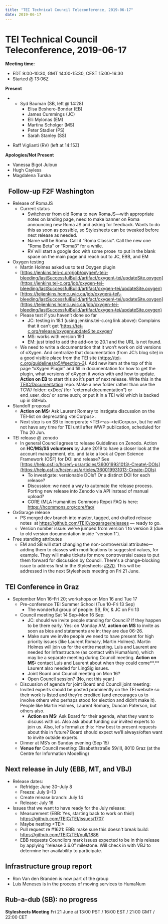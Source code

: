 ```yaml
---
title: "TEI Technical Council Teleconference, 2019-06-17"
date: 2019-06-17
---
```

# TEI Technical Council Teleconference, 2019-06-17
**Meeting time:**


* EDT 9:00\-10:30, GMT 14:00\-15:30, CEST 15:00\-16:30
* Started @ 13:06Z


**Present**
* + Syd Bauman (SB, left @ 14:28\)
	+ Elisa Beshero\-Bondar (EB)
	+ James Cummings (JC)
	+ Elli Mylonas (EM)
	+ Martina Scholger (MS)
	+ Peter Stadler (PS)
	+ Sarah Stanley (SS)


* Raff Viglianti (RV) (left at 14:15Z)


**Apologies/Not Present**
* Vanessa Bigot Juloux
* Hugh Cayless
* Magdalena Turska


 
Follow\-up **F2F Washington**
-----------------------------


* Release of RomaJS
	+ Current status
		- Switchover from old Roma to new RomaJS—with appropriate notes on landing page, need to make banner on Roma announcing new Roma JS and asking for feedback. Wants to do this as soon as possible, so Stylesheets can be tweaked before next release as needed.
		- Name will be Roma. Call it “Roma Classic”. Call the new one "Roma Beta" or “Romaβ” for a while.
		- RV will start a google doc with some prose  to put in the blank space on the main page and reach out to JC, EBB, and EM
* Oxygen testing
	+ Martin Holmes asked us to test Oxygen plugin
	+ [https://jenkins.tei\-c.org/job/oxygen\-tei\-bleeding/lastSuccessfulBuild/artifact/oxygen\-tei/updateSite.oxygen](https://jenkins.tei-c.org/job/oxygen-tei-bleeding/lastSuccessfulBuild/artifact/oxygen-tei/updateSite.oxygen)
	+ [https://teijenkins.hcmc.uvic.ca/job/oxygen\-tei\-bleeding/lastSuccessfulBuild/artifact/oxygen\-tei/updateSite.oxygen](https://teijenkins.hcmc.uvic.ca/job/oxygen-tei-bleeding/lastSuccessfulBuild/artifact/oxygen-tei/updateSite.oxygen)
	+ Please test if you haven’t done so far
		- JC: testing in 18\.1 (using jenkins.tei\-c.org link above): Complains that it can’t get ‘[https://tei\-c.org/release/oxygen/updateSite.oxygen](https://tei-c.org/release/oxygen/updateSite.oxygen)’
		- MS: works with version 19\.1
		- EM: just tried to add the add\-on to 20\.1 and the URL is not found.
	+ We need to write a documentation that it won’t work on old versions of oXygen. And centralize that documentation (from JC’s blog site) in a good visible place from the TEI site ([https://tei\-c.org/guidelines/p5/\#section\-3](https://tei-c.org/guidelines/p5/#section-3)). Add new item at the top of this page “oXygen Plugin” and fill in documentation for how to get the plugin, what versions of oXygen it works with and how to update. **Action on EB** to start this so it’s part of next release. Write this in the [TEIC/Documentation](https://github.com/TEIC/Documentation) repo. Make a new folder rather than use the TCW/ folder: exDoc/ (for “external documentation”) or end\_user\_doc/ or some such; or put it in a TEI wiki which is backed up in GitHub.
* Standoff proposal
	+ **Action on MS:** Ask Laurent Romary to instigate discussion on the TEI\-list on deprecating \<teiCorpus\>.
	+ Next step is on SB to incorporate \<TEI\>\-as\-\<teiCorpus\>, but he will not have any time for TEI until after WWP publication, scheduled for Thu 20 Jun.
* TEI release @ zenodo
	+ In general Council agrees to release Guidelines on Zenodo. Action on **HC/MS/SS volunteers** by June 2019 to have a closer look at the account management, etc. and take a look at Open Science Framework (OSF) for DOI and release? See [https://help.osf.io/hc/en\-us/articles/360019931013\-Create\-DOIs](https://help.osf.io/hc/en-us/articles/360019931013-Create-DOIs)
		- To investigate: versionable DOIs? Or a distinct DOI for each release?
		- Discussion: we need a way to automate the release process. Porting new release into Zenodo via API instead of manual upload?
		- CORE (MLA Humanities Commons Repo) FAQ is here: <https://hcommons.org/core/faq/>
* OxGarage release
	+ PS merged dev branch into master, tagged, and drafted release notes  at <https://github.com/TEIC/oxgarage/releases> — ready to go.
	+ Version number issue: we've jumped from version 1 to version 3 (due to old version documentation inside “version 1”).
* Free standing attributes
	+ EM and SB will start changing the non\-controversial attributes— adding them to classes with modifications to suggested values, for example. They will make tickets for more controversial cases to put them forward for discussion by Council. There's a change\-blocking issue to address first in the Stylesheets: [\#370](https://github.com/TEIC/Stylesheets/issues/370). This will be addressed in the next Stylesheets meeting on Fri 21 June.


**TEI Conference in Graz**
--------------------------


* September Mon 16–Fri 20; workshops on Mon 16 and Tue 17
	+ Pre\-conference TEI Summer School (Tue 10–Fri 13 Sep)
		- The wonderful group of people: SB, RV, \& JC on Fri 13
	+ Council meeting Sat 14 Sep–Mon 16 Sep:
		- JC: should we invite people standing for Council? If they happen to be there early. Yes: on Monday AM, **action on MS** to invite as soon as bios and statements are in; they are due 06\-26\.
		- Make sure we invite people we need to have present for high priority issues (like Laurent Romary, Martin Holmes). Martin Holmes will join us for the entire meeting. Luis and Laurent are needed for Infrastructure (as contact with HumaNum), which may be a separate meeting during Council meeting. **Action on MS:** contact Luis and Laurent about when they could come**.** Laurent also needed for LingSig issues.
		- Joint Board and Council meeting on Mon 16?
		- Open Council session? (No, not this year.)
	+ Discussion of agenda for joint Board and Council joint meeting: Invited experts should be posted prominently on the TEI website so their work is listed and they’re credited (and encourages us to involve others who perhaps stood for election and didn’t make it). People like Martin Holmes, Laurent Romary, Duncan Paterson, but others also.
		- **Action on MS:** Ask Board for their agenda, what they want to discuss with us. Also ask about funding our invited experts to join us. Also, let's formalize this: How best to present requests about this in future? Board should expect we’ll always/often want to invite outside experts.
	+ Dinner at MS’s on Sunday evening (Sep 15\)
	+ **Venue for** Council meeting: Elisabethstraße 59/III, 8010 Graz (at the Centre for Information Modelling)


**Next release in July (EBB, MT, and VBJ)**
-------------------------------------------


* Release dates:
	+ Refridge: June 30–July 8
	+ Freeze: July 9–13
	+ Create release branch: July 14
	+ Release: July 16
* Issues that we want to have ready for the July release:
	+ Measurement (EBB: Yes, starting back to work on this!) <https://github.com/TEIC/TEI/issues/1707>
	+ Maybe nesting \<TEI\>
	+ Pull request re \#1621: EBB: make sure this doesn't break build: <https://github.com/TEIC/TEI/pull/1886>
	+ EBB requests Councilors mark issues expected to be in this release by applying “release 3\.6\.0” milestone. Will check in with VBJ to determine her availability to participate.


**Infrastructure group report**
-------------------------------


* Ron Van den Branden is now part of the group
* Luis Meneses is in the process of moving services to HumaNum


**Rub\-a\-dub (SB): no progress**
---------------------------------


**Stylesheets Meeting** Fri 21 June at 13:00 PST / 16:00 EST / 21:00 GMT / 22:00 CET